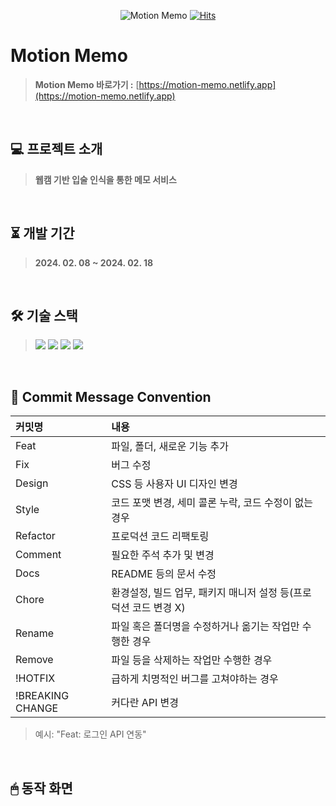 <div align="center">
  
![Motion Memo](https://github.com/rlotr02/Motion_Memo/assets/72345074/791e21fb-4bbe-4d57-85c9-35d0a61ee600)
[![Hits](https://hits.seeyoufarm.com/api/count/incr/badge.svg?url=https%3A%2F%2Fgithub.com%2Frlotr02%2FMotion_Memo&count_bg=%238DDB53&title_bg=%23EBD95E&icon=github.svg&icon_color=%23FFFFFF&title=Motion+Memo&edge_flat=false)](https://hits.seeyoufarm.com)

</div>

# Motion Memo
> **Motion Memo 바로가기 :** [https://motion-memo.netlify.app](https://motion-memo.netlify.app)
<br>

## 💻 프로젝트 소개
> **웹캠 기반 입술 인식을 통한 메모 서비스**
<br>

## ⏳ 개발 기간
> **2024. 02. 08 ~ 2024. 02. 18**
<br>

## 🛠 기술 스택
> <img src="https://img.shields.io/badge/Typescript-3178C6?style=flat-square&logo=Typescript&logoColor=white"/> <img src="https://img.shields.io/badge/React-61DAFB?style=flat-square&logo=React&logoColor=white"/> <img src="https://img.shields.io/badge/Styled Components-DB7093?style=flat-square&logo=styled-components&logoColor=white"/> <img src="https://img.shields.io/badge/TensorFlow-FF6F00?style=flat-square&logo=tensorflow&logoColor=white"/>
<br>

## 📃 Commit Message Convention
|커밋명|내용|
|:------|:---|
|Feat|파일, 폴더, 새로운 기능 추가|
|Fix|버그 수정|
|Design|CSS 등 사용자 UI 디자인 변경|
|Style|코드 포맷 변경, 세미 콜론 누락, 코드 수정이 없는 경우|
|Refactor|프로덕션 코드 리팩토링|
|Comment|필요한 주석 추가 및 변경|
|Docs|README 등의 문서 수정|
|Chore|환경설정, 빌드 업무, 패키지 매니저 설정 등(프로덕션 코드 변경 X)|
|Rename|파일 혹은 폴더명을 수정하거나 옮기는 작업만 수행한 경우|
|Remove|파일 등을 삭제하는 작업만 수행한 경우|
|!HOTFIX|급하게 치명적인 버그를 고쳐야하는 경우|
|!BREAKING CHANGE| 커다란 API 변경|
> 예시: "Feat: 로그인 API 연동"
<br>

## 🖱 동작 화면
